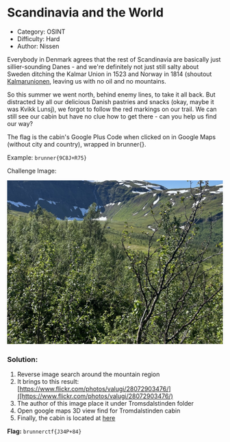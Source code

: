 # Scandinavia and the World 

- Category: OSINT
- Difficulty: Hard 
- Author: Nissen 

Everybody in Denmark agrees that the rest of Scandinavia are basically just sillier-sounding Danes - and we're definitely not just still salty about Sweden ditching the Kalmar Union in 1523 and Norway in 1814 (shoutout [Kalmarunionen](https://kalmarunionen.dk/posts/about/), leaving us with no oil and no mountains.

So this summer we went north, behind enemy lines, to take it all back. But distracted by all our delicious Danish pastries and snacks (okay, maybe it was Kvikk Lunsj), we forgot to follow the red markings on our trail. We can still see our cabin but have no clue how to get there - can you help us find our way?

The flag is the cabin's Google Plus Code when clicked on in Google Maps (without city and country), wrapped in brunner{}.

Example: `brunner{9C8J+R75}`

Challenge Image: 

![The_Cabin](The_Cabin.jpg)

### Solution:

1. Reverse image search around the mountain region
2. It brings to this result: [https://www.flickr.com/photos/valugi/28072903476/]([https://www.flickr.com/photos/valugi/28072903476/)
3. The author of this image place it under Tromsdalstinden folder
4. Open google maps 3D view find for Tromdalstinden cabin
5. Finally, the cabin is located at [here](https://www.google.com/maps/place/Folkehjelpshytta+Tromsdalen/@69.6057776,19.0476987,3118m/data=!3m1!1e3!4m9!1m2!2m1!1sTromsdalstinden+red+cross+cabin!3m5!1s0x45c4dab7688264fd:0xeed495fbe8282d8a!8m2!3d69.6057793!4d19.085261!16s%2Fg%2F11bw506z84?entry=ttu&g_ep=EgoyMDI1MDgxOS4wIKXMDSoASAFQAw%3D%3D)

**Flag:** `brunnerctf{J34P+84}`

